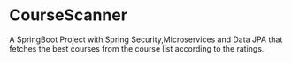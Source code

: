 # CourseScanner
A SpringBoot Project with Spring Security,Microservices and Data JPA that fetches the best courses from the course list according to the ratings.

